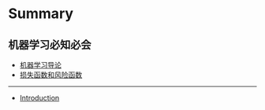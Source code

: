 # Summary

## 机器学习必知必会
  * [机器学习导论](doc/机器学习必知必会/定序回归.md)
  * [损失函数和风险函数](doc/机器学习必知必会/损失函数和风险函数.md)

----
* [Introduction](README.md)

